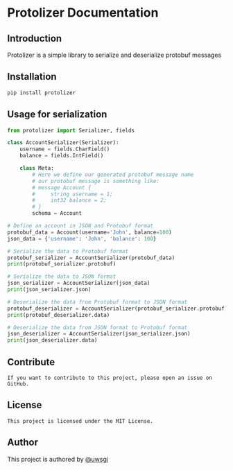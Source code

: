# Protolizer Documentation

## Introduction
Protolizer is a simple library to serialize and deserialize protobuf messages

## Installation

```bash
pip install protolizer
```

## Usage for serialization

```python
from protolizer import Serializer, fields

class AccountSerializer(Serializer):
    username = fields.CharField()
    balance = fields.IntField()

    class Meta:
        # Here we define our generated protobuf message name
        # our protobuf message is something like:
        # message Account {
        #     string username = 1;
        #     int32 balance = 2;
        # }
        schema = Account

# Define an account in JSON and Protobuf format
protobuf_data = Account(username='John', balance=100)
json_data = {'username': 'John', 'balance': 100}

# Serialize the data to Protobuf format
protobuf_serializer = AccountSerializer(protobuf_data)
print(protobuf_serializer.protobuf)

# Serialize the data to JSON format
json_serializer = AccountSerializer(json_data)
print(json_serializer.json)

# Deserialize the data from Protobuf format to JSON format
protobuf_deserializer = AccountSerializer(protobuf_serializer.protobuf)
print(protobuf_deserializer.data)

# Deserialize the data from JSON format to Protobuf format
json_deserializer = AccountSerializer(json_serializer.json)
print(json_deserializer.data)
```

## Contribute

```text
If you want to contribute to this project, please open an issue on GitHub.
```

## License

```text
This project is licensed under the MIT License.
```

## Author
This project is authored by [@uwsgi](https://instagram.com/uwsgi)


